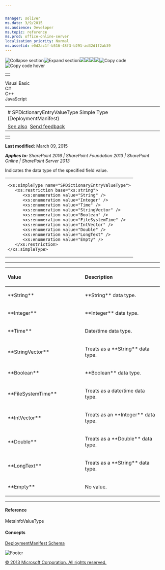 ```yaml
---


manager: soliver
ms.date: 3/9/2015
ms.audience: Developer
ms.topic: reference
ms.prod: office-online-server
localization_priority: Normal
ms.assetid: e0d2ac1f-b516-48f3-b291-ad32d1f2ab39
---
```


![Collapse
section](../icons/collapse_all.gif "Collapse section")![Expand
section](../icons/expand_all.gif "Expand section")![](../icons/collapse_all.gif)![](../icons/expand_all.gif)![](../icons/dropdown.gif)![](../icons/dropdownHover.gif)![Copy
code](../icons/copycode.gif "Copy code")![Copy code
hover](../icons/copycodeHighlight.gif "Copy code hover")
<table>
<tbody>
<tr class="odd">
<td align="left"></td>
</tr>
</tbody>
</table>

Visual Basic  
C\#  
C++  
JavaScript  

<table>
<tbody>
<tr class="odd">
<td align="left"><span id="runningHeaderText"></span></td>
</tr>
<tr class="even">
<td align="left"># SPDictionaryEntryValueType Simple Type (DeploymentManifest)</td>
</tr>
<tr class="odd">
<td align="left"><a href="#seeAlsoToggle">See also</a>  <span id="headfeedbackarea" class="feedbackhead"><a href="javascript:SubmitFeedback(&#39;docthis@Microsoft.com&#39;,&#39;&#39;,&#39;&#39;,&#39;&#39;,&#39;1.0.18082.1225&#39;,&#39;%0\dThank%20you%20for%20your%20feedback.%20The%20developer%20writing%20teams%20use%20your%20feedback%20to%20improve%20documentation.%20While%20we%20are%20reviewing%20your%20feedback,%20we%20may%20send%20you%20e-mail%20to%20ask%20for%20clarification%20or%20feedback%20on%20a%20solution.%20We%20do%20not%20use%20your%20e-mail%20address%20for%20any%20other%20purpose%20and%20we%20delete%20it%20after%20we%20finish%20our%20review.%0\AFor%20further%20information%20about%20the%20privacy%20policies%20of%20Microsoft,%20please%20see%20http://privacy.microsoft.com/en-us/default.aspx.%0\A%0\d&#39;,&#39;Customer%20feedback&#39;);">Send feedback</a></span></td>
</tr>
</tbody>
</table>

<table>
<colgroup>
<col width="100%" />
</colgroup>
<tbody>
<tr class="odd">
<td align="left"></td>
</tr>
</tbody>
</table>

**Last modified:** March 09, 2015

***Applies to:** SharePoint 2016 | SharePoint Foundation 2013 |
SharePoint Online | SharePoint Server 2013*

Indicates the data type of the specified field value.

<span codelanguage="other"></span>
<table>
<colgroup>
<col width="100%" />
</colgroup>
<tbody>
<tr class="odd">
<td align="left"><pre><code>&lt;xs:simpleType name=&quot;SPDictionaryEntryValueType&quot;&gt;
   &lt;xs:restriction base=&quot;xs:string&quot;&gt;
      &lt;xs:enumeration value=&quot;String&quot; /&gt;
      &lt;xs:enumeration value=&quot;Integer&quot; /&gt;
      &lt;xs:enumeration value=&quot;Time&quot; /&gt;
      &lt;xs:enumeration value=&quot;StringVector&quot; /&gt;
      &lt;xs:enumeration value=&quot;Boolean&quot; /&gt;
      &lt;xs:enumeration value=&quot;FileSystemTime&quot; /&gt;
      &lt;xs:enumeration value=&quot;IntVector&quot; /&gt;
      &lt;xs:enumeration value=&quot;Double&quot; /&gt;
      &lt;xs:enumeration value=&quot;LongText&quot; /&gt;
      &lt;xs:enumeration value=&quot;Empty&quot; /&gt;
   &lt;/xs:restriction&gt;
&lt;/xs:simpleType&gt;</code></pre></td>
</tr>
</tbody>
</table>


-------------------------------------------------------------------------------------------------------------------------------------------------------------------------------------------------------

<table>
<colgroup>
<col width="50%" />
<col width="50%" />
</colgroup>
<thead>
<tr class="header">
<th align="left"><p>Value</p></th>
<th align="left"><p>Description</p></th>
</tr>
</thead>
<tbody>
<tr class="odd">
<td align="left"><p>**String**</p></td>
<td align="left"><p>**String** data type.</p></td>
</tr>
<tr class="even">
<td align="left"><p>**Integer**</p></td>
<td align="left"><p>**Integer** data type.</p></td>
</tr>
<tr class="odd">
<td align="left"><p>**Time**</p></td>
<td align="left"><p>Date/time data type.</p></td>
</tr>
<tr class="even">
<td align="left"><p>**StringVector**</p></td>
<td align="left"><p>Treats as a **String** data type.</p></td>
</tr>
<tr class="odd">
<td align="left"><p>**Boolean**</p></td>
<td align="left"><p>**Boolean** data type.</p></td>
</tr>
<tr class="even">
<td align="left"><p>**FileSystemTime**</p></td>
<td align="left"><p>Treats as a date/time data type.</p></td>
</tr>
<tr class="odd">
<td align="left"><p>**IntVector**</p></td>
<td align="left"><p>Treats as an **Integer** data type.</p></td>
</tr>
<tr class="even">
<td align="left"><p>**Double**</p></td>
<td align="left"><p>Treats as a **Double** data type.</p></td>
</tr>
<tr class="odd">
<td align="left"><p>**LongText**</p></td>
<td align="left"><p>Treats as a **String** data type.</p></td>
</tr>
<tr class="even">
<td align="left"><p>**Empty**</p></td>
<td align="left"><p>No value.</p></td>
</tr>
</tbody>
</table>


-------------------------------------------------------------------------------------------------------------------------------------------------------------------------------------------

#### Reference

<span sdata="cer"
target="T:Microsoft.SharePoint.Deployment.MetaInfoValueType"><span
class="nolink">MetaInfoValueType</span></span>

#### Concepts

<span sdata="link">[DeploymentManifest
Schema](deploymentmanifest-schema.htm)</span>

![Footer](../icons/footer.gif "Footer")

[© 2013 Microsoft Corporation. All rights
reserved.](office-2013-documentation-copyright-notice.htm)




